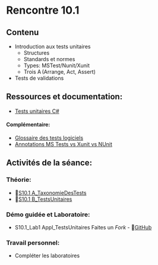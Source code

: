 # Rencontre 10.1

## Contenu
- Introduction aux tests unitaires   
    - Structures   
    - Standards et normes   
    - Types: MSTest/Nunit/Xunit   
    - Trois A (Arrange, Act, Assert)   
- Tests de validations 

## Ressources et documentation: 
- [Tests unitaires C#](https://docs.microsoft.com/en-us/dotnet/core/testing/unit-testing-with-dotnet-test)

#### Complémentaire: 
- [Glossaire des tests logiciels](https://cegepedouardmontpetit.sharepoint.com/:b:/r/sites/EDU-E23-420BW5EM-06139/Supports%20de%20cours/10.1%20Tests%20Unitaires/Glossaire-des-tests-de-logiciels%20FR.pdf?csf=1&web=1&e=fSKVyw)
- [Annotations MS Tests vs Xunit vs NUnit](https://cegepedouardmontpetit.sharepoint.com/:w:/r/sites/EDU-E23-420BW5EM-06139/Supports%20de%20cours/10.1%20Tests%20Unitaires/TestsUnitaires_Annotations.docx?d=wb2a51d37d52743be98d4a8fa4a2cac1f&csf=1&web=1&e=bpZKsT)

## Activités de la séance: 

### Théorie:  
- 🔗[S10.1 A_TaxonomieDesTests](https://cegepedouardmontpetit.sharepoint.com/:p:/r/sites/EDU-E23-420BW5EM-06139/Supports%20de%20cours/10.1%20Tests%20Unitaires/S10.1%20A_TaxonomieDesTests.pptx?d=wabb5e1e9295b4e54a928c4a70b3f907d&csf=1&web=1&e=B55KkQ)
- 🔗[S10.1 B_TestsUnitaires](https://cegepedouardmontpetit.sharepoint.com/:p:/r/sites/EDU-E23-420BW5EM-06139/Supports%20de%20cours/10.1%20Tests%20Unitaires/S10.1%20B_TestsUnitaires.pptx?d=w5630040a8fec411991bc898815752544&csf=1&web=1&e=lyKnu6)

### Démo guidée et Laboratoire:
- S10.1_Lab1 Appl_TestsUnitaires Faites un *Fork* - 🔗[GitHub](https://github.com/ProgWebTransFC/S10.1_Lab1)

### Travail personnel: 
- Compléter les laboratoires 